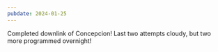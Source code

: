 ```yaml
---
pubdate: 2024-01-25
---
```


Completed downlink of Concepcion!  Last two attempts cloudy, but two more programmed overnight!
